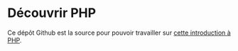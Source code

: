 # Découvrir PHP

Ce dépôt Github est la source pour pouvoir travailler sur [cette introduction à PHP](https://innate-gerbil-c60.notion.site/PHP-et-Introduction-Symfony-aeffb8d5c4f04db2b2978b589c08b444).
